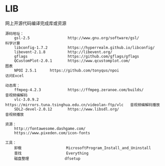 # LIB
网上开源代码编译完成库或资源

    源码地址：
        gsl-2.5                 http://www.gnu.org/software/gsl/                        科学计算
        libconfig-1.7.2         https://hyperrealm.github.io/libconfig/
        libevent-2.1.8          http://libevent.org/
        gflags                  https://github.com/gflags/gflags
        QCustomPlot-2.0.1       https://www.qcustomplot.com/                            图表
        NPOI 2.5.1		https://github.com/tonyqus/npoi                         访问Excel

    动态库：
        ffmpeg-4.2.3            https://ffmpeg.zeranoe.com/builds/                      音视频编解码
        vlc-3.0.9.2             https://mirrors.tuna.tsinghua.edu.cn/videolan-ftp/vlc   音视频编解码播放
        SDL2-devel-2.0.12       https://www.libsdl.org/                                 音视频播放

    资源：
        http://fontawesome.dashgame.com/
        https://www.pixeden.com/icon-fonts

    工具：
        卸载                    MicrosoftProgram_Install_and_Uninstall
        查找                    Everything
        磁盘整理                dfsetup
